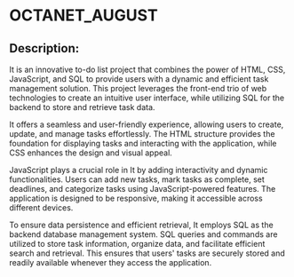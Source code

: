 # OCTANET_AUGUST
Description: 
---

It is an innovative to-do list project that combines the power of HTML, CSS, JavaScript, and SQL to provide users with a dynamic and efficient task management solution. This project leverages the front-end trio of web technologies to create an intuitive user interface, while utilizing SQL for the backend to store and retrieve task data.

It offers a seamless and user-friendly experience, allowing users to create, update, and manage tasks effortlessly. The HTML structure provides the foundation for displaying tasks and interacting with the application, while CSS enhances the design and visual appeal.

JavaScript plays a crucial role in It by adding interactivity and dynamic functionalities. Users can add new tasks, mark tasks as complete, set deadlines, and categorize tasks using JavaScript-powered features. The application is designed to be responsive, making it accessible across different devices.

To ensure data persistence and efficient retrieval, It employs SQL as the backend database management system. SQL queries and commands are utilized to store task information, organize data, and facilitate efficient search and retrieval. This ensures that users' tasks are securely stored and readily available whenever they access the application.


